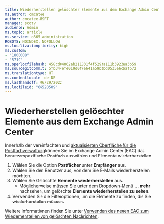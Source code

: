 ```yaml
---
title: Wiederherstellen gelöschter Elemente aus dem Exchange Admin Center
ms.author: cmcatee
author: cmcatee-MSFT
manager: scotv
audience: Admin
ms.topic: article
ms.service: o365-administration
ROBOTS: NOINDEX, NOFOLLOW
ms.localizationpriority: high
ms.custom:
- "1800008"
- "5719"
ms.openlocfilehash: 458cd04062ab211831f4f5293a111b3923ea3b59
ms.sourcegitcommit: 5fb344efe019d0f7e641a59b2bd0535e6cbafb72
ms.translationtype: HT
ms.contentlocale: de-DE
ms.lasthandoff: 06/29/2022
ms.locfileid: "66520509"
---
```

# <a name="recover-deleted-items-from-exchange-admin-center"></a>Wiederherstellen gelöschter Elemente aus dem Exchange Admin Center

Innerhalb der vereinfachten und [aktualisierten Oberfläche für die Postfachverwaltung](https://admin.exchange.microsoft.com/#/mailboxes)können Sie im Exchange Admin Center (EAC) das benutzerspezifische Postfach auswählen und Elemente wiederherstellen.

1. Wählen Sie die Option **Postfächer** unter **Empfänger** aus.
2. Wählen Sie den Benutzer aus, von dem Sie E-Mails wiederherstellen möchten.
3. Wählen Sie Gelöschte **Elemente wiederherstellen** aus.
    - Möglicherweise müssen Sie unter dem Dropdown-Menü **... mehr** nachsehen, um gelöschte **Elemente wiederherstellen zu sehen**.
4. Verwenden Sie die Filteroptionen, um die Elemente zu finden, die Sie wiederherstellen müssen.

Weitere Informationen finden Sie unter [Verwenden des neuen EAC zum Wiederherstellen von gelöschten Nachrichten](https://docs.microsoft.com/exchange/recipients-in-exchange-online/manage-user-mailboxes/recover-deleted-messages#use-new-eac-for-recovering-deleted-messages).
